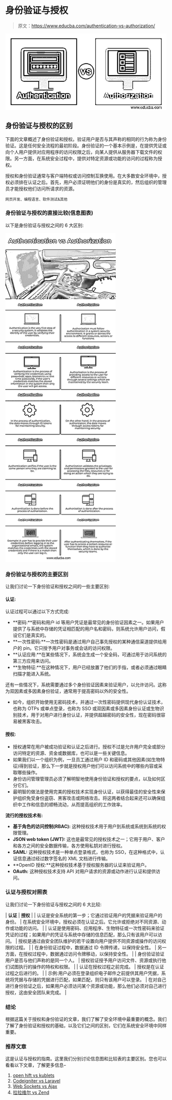 # 身份验证与授权

> 原文：<https://www.educba.com/authentication-vs-authorization/>

![Authentication vs Authorization](img/74f8d883fa12a3a563a6e89d5d989117.png)



## 身份验证与授权的区别

下面的文章概述了身份验证和授权。验证用户是否与其声称的相同的行为称为身份验证。这是任何安全流程的最初阶段。身份验证的一个基本示例是，在提供凭证或向个人用户提供对应用程序的访问权限之后，向某人提供从服务器下载文件的权限。另一方面，在系统安全过程中，提供对特定资源或功能的访问的过程称为授权。

授权和身份验证通常与客户端特权或访问控制互换使用。在大多数安全环境中，授权必须排在认证之后。首先，用户必须证明他们的身份是真实的，然后组织的管理员才能授权他们访问所请求的资源。

<small>网页开发、编程语言、软件测试&其他</small>

### 身份验证与授权的直接比较(信息图表)

以下是身份验证与授权之间的 6 大区别:

![Authentication-vs-Authorization-info](img/80b51506e6439964ad41b51417b44144.png)



### 身份验证与授权的主要区别

让我们讨论一下身份验证和授权之间的一些主要区别:

#### 认证:

认证过程可以通过以下方式完成:

*   **密码:**密码和用户 id 等用户凭证是最常见的身份验证因素之一。如果用户提供了与系统中存储的凭证相匹配的用户名和密码，则系统允许用户访问，假设它们是真实的。
*   **一次性密码:**一次性密码是通过用户自己事先授权的某种通信渠道提供给用户的 pin。它只授予用户对事务或会话的访问权限。
*   **认证应用:**在某些情况下，系统会生成一个安全码，可通过用于访问系统的第三方应用来访问。
*   **生物特征:**在这种情况下，用户已经放置了他们的手指，或者必须通过眼睛扫描才能进入系统。

还有一些情况下，系统需要通过多个身份验证因素来验证用户，以允许访问。这称为双因素或多因素身份验证，通常用于提高密码以外的安全性。

*   如今，组织开始使用无密码技术，并通过一次性密码提供现代身份认证技术，也称为 OTPs 或单点登录，也称为 SSO 或双因素或多因素身份认证或生物识别技术，用于对用户进行身份认证，并提供超越密码的安全性，现在密码很容易被黑客攻击。

#### 授权:

*   授权通常在用户被成功验证和认证之后进行。授权不过是允许用户完全或部分访问特定的资源、资金或数据库，也可以是一些关键信息。
*   如果我们以一个组织为例，一旦员工通过用户 ID 和密码或其他因素(如生物特征)得到验证，那么下一步就是授权用户他们可以访问系统中的哪些内容或采取哪些操作。
*   身份访问管理管理员必须了解明智地使用身份验证和授权的要点，以及如何区分它们。
*   最明智的做法是使用完美的授权技术实现身份认证，以获得最佳的安全性来保护组织免受身份盗窃、黑客攻击或网络攻击。将这两者结合起来还可以确保组织中工作和信息的顺畅流动，从而提高组织的工作效率。

**流行的授权技术有:**

*   **基于角色的访问控制(RBAC):** 这种授权技术用于用户到系统或系统到系统的权限管理。
*   **JSON web token (JWT):** 这也是最常见的授权技术之一；它用于用户、客户和各方之间的安全数据传输，各方使用私钥对进行授权。
*   **SAML:** 这种授权技术是一种单点登录格式，也称为 SSO，在这种格式中，认证信息通过经过数字签名的 XML 文档进行传输。
*   **OpenID 授权:**这种授权技术基于授权服务器的认证来验证用户。
*   **OAuth:** 这种授权技术支持 API 对用户请求的资源或动作进行认证和提供访问。

### 认证与授权对照表

让我们讨论一下身份验证与授权之间的 6 大比较:

| **认证** | **授权** |
| 认证是安全系统的第一步；它通过验证用户的凭据来验证用户的身份。 | 在系统安全环境中，授权必须在认证之后。它允许或拒绝对不同资源、动作或功能的访问。 |
| 认证是使用密码、应用程序、生物特征或一次性密码来验证凭证的过程；如果用户的凭证与系统中存储的信息匹配，那么只有该用户可以访问。 | 授权是通过由安全团队维护的若干设置向用户提供不同资源或操作的访问权限的过程。 |
| 在身份验证过程中，数据通过 ID 令牌传递，以保持安全性。 | 另一方面，在授权过程中，数据通过访问令牌移动，以保持安全性。 |
| 身份验证验证用户是否与他们声称的是同一个人。 | 授权验证授予用户访问文件、资源或执行他们试图执行的操作的特权和权限。 |
| 认证在授权过程之前完成。 | 授权是在认证过程之后进行的。 |
| 示例:用户必须在登录组织电子邮件之前提供其用户凭据，系统将凭据与存储的凭据进行匹配，如果匹配，则只有该用户可以登录。 | 在对自己进行身份验证之后，如果用户必须访问某个资源或功能，那么他们必须对自己进行授权，这由安全团队来完成。 |

### 结论

根据这篇关于授权和身份验证的文章，我们了解了安全环境中最重要的概念。我们了解了身份验证和授权的基础，以及它们之间的区别，它们在系统安全环境中同样重要。

### 推荐文章

这是认证与授权的指南。这里我们分别讨论信息图和比较表的主要区别。您也可以看看以下文章，了解更多信息–

1.  [open hift vs kublets](https://www.educba.com/openshift-vs-kubernetes/)
2.  [Codeigniter vs Laravel](https://www.educba.com/codeigniter-vs-laravel/)
3.  [Web Sockets vs Ajax](https://www.educba.com/web-sockets-vs-ajax/)
4.  [拉拉维尔 vs Zend](https://www.educba.com/laravel-vs-zend/)





